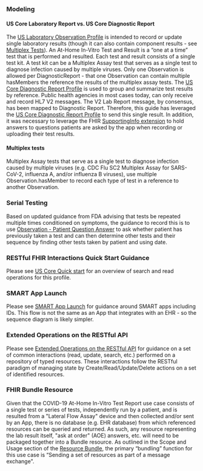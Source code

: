### Modeling

#### US Core Laboratory Report vs. US Core Diagnostic Report

The [US Laboratory Observation Profile](http://hl7.org/fhir/us/core/StructureDefinition/us-core-observation-lab) is intended to record or update single laboratory results (though it can also contain component results - see [Multiplex Tests](#multiplex-tests)). An At-Home In-Vitro Test and Result is a “one at a time” test that is performed and resulted. Each test and result consists of a single test kit. A test kit can be a Multiplex Assay test that serves as a single test to diagnose infection caused by multiple viruses. Only one Observation is allowed per DiagnosticReport - that one Observation can contain multiple hasMembers the reference the results of the multiplex assay tests. The [US Core Diagnostic Report Profile](http://hl7.org/fhir/us/core/StructureDefinition/us-core-diagnosticreport-lab) is used to group and summarize test results by reference. Public health agencies in most cases today, can only receive and record HL7 V2 messages. The V2 Lab Report message, by consensus, has been mapped to Diagnostic Report. Therefore, this guide has leveraged the [US Core Diagnostic Report Profile](http://hl7.org/fhir/us/core/StructureDefinition/us-core-diagnosticreport-lab) to send this single result. In addition, it was necessary to leverage the FHIR [SupportingInfo extension](http://hl7.org/fhir/StructureDefinition/workflow-supportingInfo) to hold answers to questions patients are asked by the app when recording or uploading their test results.

#### Multiplex tests

Multiplex Assay tests that serve as a single test to diagnose infection caused by multiple viruses (e.g. CDC Flu SC2 Multiplex Assay for SARS-CoV-2, influenza A, and/or influenza B viruses), use multiple Observation.hasMember to record each type of test in a reference to another Observation.

### Serial Testing
Based on updated guidance from FDA advising that tests be repeated multiple times conditioned on symptoms, the guidance to record this is to use [Observation - Patient Question Answer](StructureDefinition-Observation-patient-question-answer.html) to ask whether patient has previously taken a test and can then determine other tests and their sequence by finding other tests taken by patient and using date.

### RESTful FHIR Interactions Quick Start Guidance
Please see [US Core Quick start](https://www.hl7.org/fhir/us/core/StructureDefinition-us-core-observation-lab.html#quick-start) for an overview of search and read operations for this profile.

### SMART App Launch
Please see [SMART App Launch](http://www.hl7.org/fhir/smart-app-launch/) for guidance around SMART apps including IDs.
This flow is not the same as an App that integrates with an EHR - so the sequence diagram is likely simpler.

### Extended Operations on the RESTful API
Please see [Extended Operations on the RESTful API](http://hl7.org/fhir/R4/operations.html) for guidance on a set of common interactions (read, update, search, etc.) performed on a repository of typed resources. These interactions follow the RESTful paradigm of managing state by Create/Read/Update/Delete actions on a set of identified resources.

### FHIR Bundle Resource
Given that the COVID-19 At-Home In-Vitro Test Report use case consists of a single test or series of tests, independently run by a patient, and is resulted from a "Lateral Flow Assay" device and then collected and/or sent by an App, there is no database (e.g. EHR database) from which referenced resources can be queried and returned.  As such, any resource representing the lab result itself, "ask at order" (AOE) answers, etc. will need to be packaged together into a Bundle resource. As outlined in the Scope and Usage section of the [Resource Bundle](https://www.hl7.org/fhir/bundle.html), the primary “bundling” function for this use case is “Sending a set of resources as part of a message exchange".